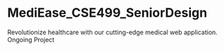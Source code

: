 # MediEase_CSE499_SeniorDesign
Revolutionize healthcare with our cutting-edge medical web application.
Ongoing Project
